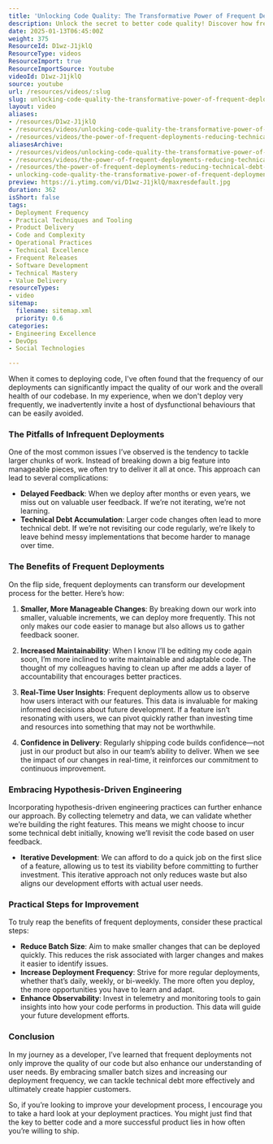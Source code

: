 ```yaml
---
title: 'Unlocking Code Quality: The Transformative Power of Frequent Deployments'
description: Unlock the secret to better code quality! Discover how frequent deployments enhance user feedback, reduce technical debt, and boost team confidence.
date: 2025-01-13T06:45:00Z
weight: 375
ResourceId: D1wz-J1jklQ
ResourceType: videos
ResourceImport: true
ResourceImportSource: Youtube
videoId: D1wz-J1jklQ
source: youtube
url: /resources/videos/:slug
slug: unlocking-code-quality-the-transformative-power-of-frequent-deployments
layout: video
aliases:
- /resources/D1wz-J1jklQ
- /resources/videos/unlocking-code-quality-the-transformative-power-of-frequent-deployments
- /resources/videos/the-power-of-frequent-deployments-reducing-technical-debt-and-delivering-better-products
aliasesArchive:
- /resources/videos/unlocking-code-quality-the-transformative-power-of-frequent-deployments
- /resources/videos/the-power-of-frequent-deployments-reducing-technical-debt-and-delivering-better-products
- /resources/the-power-of-frequent-deployments-reducing-technical-debt-and-delivering-better-products
- unlocking-code-quality-the-transformative-power-of-frequent-deployments
preview: https://i.ytimg.com/vi/D1wz-J1jklQ/maxresdefault.jpg
duration: 362
isShort: false
tags:
- Deployment Frequency
- Practical Techniques and Tooling
- Product Delivery
- Code and Complexity
- Operational Practices
- Technical Excellence
- Frequent Releases
- Software Development
- Technical Mastery
- Value Delivery
resourceTypes:
- video
sitemap:
  filename: sitemap.xml
  priority: 0.6
categories:
- Engineering Excellence
- DevOps
- Social Technologies

---
```

When it comes to deploying code, I've often found that the frequency of our deployments can significantly impact the quality of our work and the overall health of our codebase. In my experience, when we don't deploy very frequently, we inadvertently invite a host of dysfunctional behaviours that can be easily avoided. 

### The Pitfalls of Infrequent Deployments

One of the most common issues I’ve observed is the tendency to tackle larger chunks of work. Instead of breaking down a big feature into manageable pieces, we often try to deliver it all at once. This approach can lead to several complications:

- **Delayed Feedback**: When we deploy after months or even years, we miss out on valuable user feedback. If we’re not iterating, we’re not learning.
- **Technical Debt Accumulation**: Larger code changes often lead to more technical debt. If we’re not revisiting our code regularly, we’re likely to leave behind messy implementations that become harder to manage over time.

### The Benefits of Frequent Deployments

On the flip side, frequent deployments can transform our development process for the better. Here’s how:

1. **Smaller, More Manageable Changes**: By breaking down our work into smaller, valuable increments, we can deploy more frequently. This not only makes our code easier to manage but also allows us to gather feedback sooner.
   
2. **Increased Maintainability**: When I know I’ll be editing my code again soon, I’m more inclined to write maintainable and adaptable code. The thought of my colleagues having to clean up after me adds a layer of accountability that encourages better practices.

3. **Real-Time User Insights**: Frequent deployments allow us to observe how users interact with our features. This data is invaluable for making informed decisions about future development. If a feature isn’t resonating with users, we can pivot quickly rather than investing time and resources into something that may not be worthwhile.

4. **Confidence in Delivery**: Regularly shipping code builds confidence—not just in our product but also in our team’s ability to deliver. When we see the impact of our changes in real-time, it reinforces our commitment to continuous improvement.

### Embracing Hypothesis-Driven Engineering

Incorporating hypothesis-driven engineering practices can further enhance our approach. By collecting telemetry and data, we can validate whether we’re building the right features. This means we might choose to incur some technical debt initially, knowing we’ll revisit the code based on user feedback. 

- **Iterative Development**: We can afford to do a quick job on the first slice of a feature, allowing us to test its viability before committing to further investment. This iterative approach not only reduces waste but also aligns our development efforts with actual user needs.

### Practical Steps for Improvement

To truly reap the benefits of frequent deployments, consider these practical steps:

- **Reduce Batch Size**: Aim to make smaller changes that can be deployed quickly. This reduces the risk associated with larger changes and makes it easier to identify issues.
- **Increase Deployment Frequency**: Strive for more regular deployments, whether that’s daily, weekly, or bi-weekly. The more often you deploy, the more opportunities you have to learn and adapt.
- **Enhance Observability**: Invest in telemetry and monitoring tools to gain insights into how your code performs in production. This data will guide your future development efforts.

### Conclusion

In my journey as a developer, I’ve learned that frequent deployments not only improve the quality of our code but also enhance our understanding of user needs. By embracing smaller batch sizes and increasing our deployment frequency, we can tackle technical debt more effectively and ultimately create happier customers. 

So, if you’re looking to improve your development process, I encourage you to take a hard look at your deployment practices. You might just find that the key to better code and a more successful product lies in how often you’re willing to ship.
